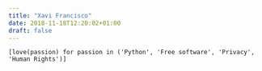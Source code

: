 ```yaml
---
title: "Xavi Francisco"
date: 2018-11-18T12:20:02+01:00
draft: false
---
```


  `[love(passion) for passion in ('Python', 'Free software', 'Privacy', 'Human Rights')]`

